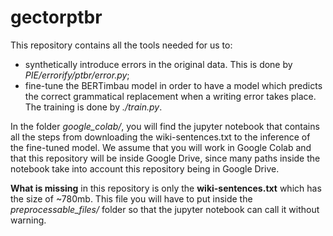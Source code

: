 # gectorptbr

This repository contains all the tools needed for us to:

* synthetically introduce errors in the original data. This is done by _PIE/errorify/ptbr/error.py_;
* fine-tune the BERTimbau model in order to have a model which predicts the correct grammatical replacement when a writing error takes place. The training is done by _./train.py_.

In the folder _google_colab/_, you will find the jupyter notebook that contains all the steps from downloading the wiki-sentences.txt to the inference of the fine-tuned model. We assume that you will work in Google Colab and that this repository will be inside Google Drive, since many paths inside the notebook take into account this repository being in Google Drive.

**What is missing** in this repository is only the **wiki-sentences.txt** which has the size of ~780mb. This file you will have to put inside the *preprocessable_files/* folder so that the jupyter notebook can call it without warning.

